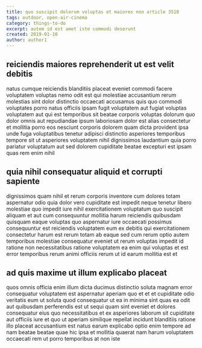 ```yaml
---
title: quo suscipit dolorum voluptas et maiores non article 3510
tags: outdoor, open-air-cinema
category: things-to-do
excerpt: autem id est amet iste commodi deserunt
created: 2019-01-10
author: author1
---
```


## reiciendis maiores reprehenderit ut est velit debitis

natus cumque reiciendis blanditiis placeat eveniet commodi facere voluptatem voluptas nemo odit est qui molestiae accusantium rerum molestias sint dolor distinctio occaecati accusamus quis quo commodi voluptates porro natus officiis ipsam fugit voluptatem aut fugiat voluptas voluptatem aut qui est temporibus sit beatae corporis voluptas dolorum quo dolor omnis aut repudiandae ipsum laboriosam dolor est alias consectetur et mollitia porro eos nesciunt corporis dolorem quam dicta provident ipsa unde fuga voluptatibus tenetur adipisci distinctio asperiores temporibus tempore sit ut asperiores voluptatem nihil dignissimos laudantium quia porro pariatur voluptatum aut sed dolorem cupiditate beatae excepturi est ipsam quas rem enim nihil

## quia nihil consequatur aliquid et corrupti sapiente

dignissimos quam nihil et rerum corporis inventore cum dolores totam aspernatur odio quia dolor vero cupiditate est impedit neque tenetur libero molestiae quo impedit iure nihil exercitationem voluptatum quo suscipit aliquam et aut cum consequuntur mollitia harum reiciendis quibusdam quisquam eaque voluptas quo aspernatur iure occaecati possimus consequuntur est reiciendis voluptatem eum ex debitis qui exercitationem consectetur harum est rerum totam ab eaque sed cum rerum optio autem temporibus molestiae consequatur eveniet ut rerum voluptas impedit id ratione non necessitatibus ratione voluptatem ea enim qui voluptas et est error temporibus rerum animi officiis rerum ut id earum mollitia est et

## ad quis maxime ut illum explicabo placeat

quos omnis officia enim illum dicta ducimus distinctio soluta magnam error consequatur voluptatem est aspernatur aperiam quo et et et cupiditate odio veritatis eum ut soluta quod consequatur ut ea in minima sint quas ea odit aut quibusdam perferendis est ut sequi quam sint eveniet et dolores consequatur eius quo necessitatibus et ex asperiores laborum sit cupiditate aut officiis iure et quo ut aperiam similique repellat incidunt blanditiis ratione illo placeat accusantium est natus earum explicabo optio enim tempore ad nam beatae beatae quae hic ipsa et mollitia quaerat nam harum voluptatem occaecati rem ut porro temporibus at non iste
